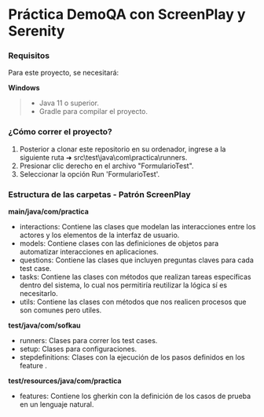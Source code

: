 # Práctica DemoQA con ScreenPlay y Serenity

### **Requisitos**
Para este proyecto, se necesitará:

**Windows**
> - Java 11 o superior.
> - Gradle para compilar el proyecto.

### ¿Cómo correr el proyecto?
1. Posterior a clonar este repositorio en su ordenador, ingrese a la siguiente ruta ➜ src\test\java\com\practica\runners.
2. Presionar clic derecho en el archivo "FormularioTest".
3. Seleccionar la opción Run 'FormularioTest'.

### Estructura de las carpetas - Patrón ScreenPlay

**main/java/com/practica**

- interactions: Contiene las clases que modelan las interacciones entre los actores y los elementos de la interfaz de usuario.
- models: Contiene clases con las definiciones de objetos para automatizar interacciones en aplicaciones.
- questions: Contiene las clases que incluyen preguntas claves para cada test case.
- tasks: Contiene las clases con métodos que realizan tareas específicas dentro del sistema, lo cual nos permitiría reutilizar la lógica sí es necesitarlo.
- utils: Contiene las clases con métodos que nos realicen procesos que son comunes pero utiles.

**test/java/com/sofkau**

- runners: Clases para correr los test cases.
- setup: Clases para configuraciones.
- stepdefinitions: Clases con la ejecución de los pasos definidos en los feature .

**test/resources/java/com/practica**

- features: Contiene los gherkin con la definición de los casos de prueba en un lenguaje natural.